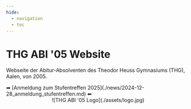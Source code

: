 ```yaml
---
hide:
  - navigation
  - toc
---
```


# THG ABI '05 Website

Webseite der Abitur-Absolventen des Theodor Heuss Gymnasiums (THG), Aalen, von 2005.

<div markdown class="home-news-banner"> ➡ [Anmeldung zum Stufentreffen 2025](./news/2024-12-28_anmeldung_stufentreffen.md) ⬅ </div>

<div markdown style="text-align:center">
![THG ABI '05 Logo](./assets/logo.jpg)
</div>